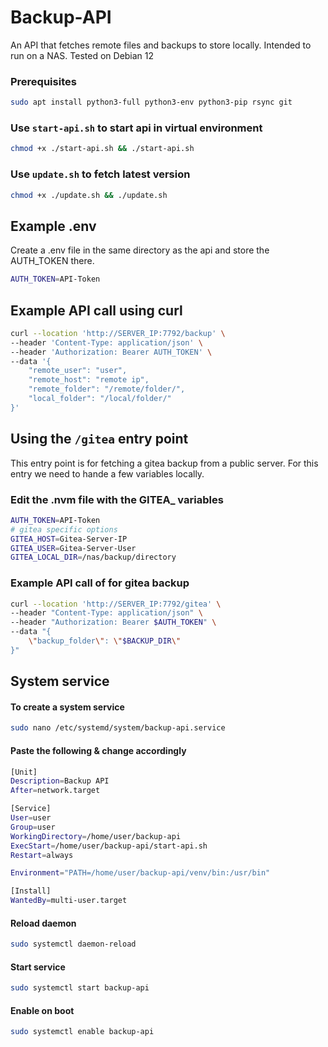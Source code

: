 # Backup-API
An API that fetches remote files and backups to store locally. Intended to run on a NAS. Tested on Debian 12

### Prerequisites
```bash
sudo apt install python3-full python3-env python3-pip rsync git
```

### Use `start-api.sh` to start api in virtual environment
```bash
chmod +x ./start-api.sh && ./start-api.sh
```

### Use `update.sh` to fetch latest version
```bash
chmod +x ./update.sh && ./update.sh
```

## Example .env

Create a .env file in the same directory as the api and store the AUTH_TOKEN there.

```bash
AUTH_TOKEN=API-Token
```

## Example API call using curl

```bash
curl --location 'http://SERVER_IP:7792/backup' \
--header 'Content-Type: application/json' \
--header 'Authorization: Bearer AUTH_TOKEN' \
--data '{
    "remote_user": "user",
    "remote_host": "remote ip",
    "remote_folder": "/remote/folder/",
    "local_folder": "/local/folder/"
}'
```

## Using the  `/gitea` entry point

This entry point is for fetching a gitea backup from a public server.
For this entry we need to hande a few variables locally.

### Edit the .nvm file with the GITEA_ variables

```bash
AUTH_TOKEN=API-Token
# gitea specific options
GITEA_HOST=Gitea-Server-IP
GITEA_USER=Gitea-Server-User
GITEA_LOCAL_DIR=/nas/backup/directory
```
### Example API call of for gitea backup

```bash
curl --location 'http://SERVER_IP:7792/gitea' \
--header "Content-Type: application/json" \
--header "Authorization: Bearer $AUTH_TOKEN" \
--data "{
    \"backup_folder\": \"$BACKUP_DIR\"
}"
```

## System service
#### To create a system service
```bash
sudo nano /etc/systemd/system/backup-api.service
```

#### Paste the following & change accordingly
```bash
[Unit]
Description=Backup API
After=network.target

[Service]
User=user
Group=user
WorkingDirectory=/home/user/backup-api
ExecStart=/home/user/backup-api/start-api.sh
Restart=always

Environment="PATH=/home/user/backup-api/venv/bin:/usr/bin"

[Install]
WantedBy=multi-user.target
```

#### Reload daemon
```bash
sudo systemctl daemon-reload
```

#### Start service
```bash
sudo systemctl start backup-api
```

#### Enable on boot
```bash
sudo systemctl enable backup-api
```
